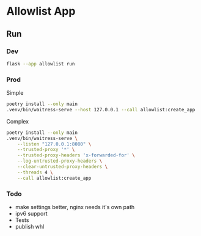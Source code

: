 # Allowlist App

## Run

### Dev

```bash
flask --app allowlist run
```

### Prod

Simple

```bash
poetry install --only main
.venv/bin/waitress-serve --host 127.0.0.1 --call allowlist:create_app
```

Complex

```bash
poetry install --only main
.venv/bin/waitress-serve \
    --listen "127.0.0.1:8080" \
    --trusted-proxy '*' \
    --trusted-proxy-headers 'x-forwarded-for' \
    --log-untrusted-proxy-headers \
    --clear-untrusted-proxy-headers \
    --threads 4 \
    --call allowlist:create_app
```

### Todo

- make settings better, nginx needs it's own path
- ipv6 support
- Tests
- publish whl
